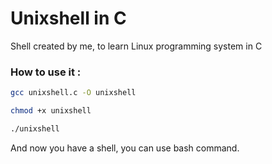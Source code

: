 # Unixshell in C

Shell created by me, to learn Linux programming system in C 

### How to use it : 
```sh
gcc unixshell.c -O unixshell
```
```sh
chmod +x unixshell
```
```sh
./unixshell
```
And now you have a shell, you can use bash command. 
